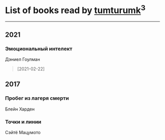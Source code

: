 # List of books read by [tumturumk](http://vk.com/id135685382)<sup>3</sup>
---

## 2021

### Эмоциональный интелект
Дэниел Гоулман
> [2021-02-22] 



## 2017

### Пробег из лагеря смерти
Блейн Харден


### Точки и линии
Сэйтё Мацумото



